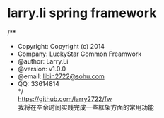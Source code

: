 larry.li spring framework
==
/**  <br/>
 * Copyright:   Copyright (c) 2014<br/>
 * Company:     LuckyStar Common Freamwork<br/>
 * @author:     Larry.Li  <br/>
 * @version:    v1.0.0<br/>
 * @email:		libin2722@sohu.com<br/>
 * QQ:			33614814<br/>
 */<br/>
https://github.com/larry2722/fw<br/>
我将在空余时间实践完成一些框架方面的常用功能